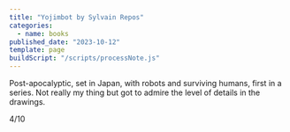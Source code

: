 ```yaml
---
title: "Yojimbot by Sylvain Repos"
categories:
  - name: books
published_date: "2023-10-12"
template: page
buildScript: "/scripts/processNote.js"
---
```


Post-apocalyptic, set in Japan, with robots and surviving humans, first in a series. Not really my thing but got to admire the level of details in the drawings.

4/10

